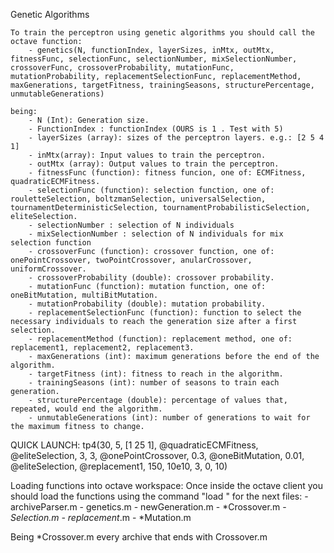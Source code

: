 Genetic Algorithms

    To train the perceptron using genetic algorithms you should call the octave function:
        - genetics(N, functionIndex, layerSizes, inMtx, outMtx, fitnessFunc, selectionFunc, selectionNumber, mixSelectionNumber, crossoverFunc, crossoverProbability, mutationFunc, mutationProbability, replacementSelectionFunc, replacementMethod, maxGenerations, targetFitness, trainingSeasons, structurePercentage, unmutableGenerations)
    
    being:
        - N (Int): Generation size.
        - FunctionIndex : functionIndex (OURS is 1 . Test with 5)
        - layerSizes (array): sizes of the perceptron layers. e.g.: [2 5 4 1]
        - inMtx(array): Input values to train the perceptron.
        - outMtx (array): Output values to train the perceptron.
        - fitnessFunc (function): fitness funcion, one of: ECMFitness, quadraticECMFitness.
        - selectionFunc (function): selection function, one of: rouletteSelection, boltzmanSelection, universalSelection, tournamentDeterministicSelection, tournamentProbabilisticSelection, eliteSelection.
        - selectionNumber : selection of N individuals
        - mixSelectionNumber : selection of N individuals for mix selection function
        - crossoverFunc (function): crossover function, one of: onePointCrossover, twoPointCrossover, anularCrossover, uniformCrossover.
        - crossoverProbability (double): crossover probability.
        - mutationFunc (function): mutation function, one of: oneBitMutation, multiBitMutation.
        - mutationProbability (double): mutation probability.
        - replacementSelectionFunc (function): function to select the necessary individuals to reach the generation size after a first selection.
        - replacementMethod (function): replacement method, one of: replacement1, replacement2, replacement3.
        - maxGenerations (int): maximum generations before the end of the algorithm.
        - targetFitness (int): fitness to reach in the algorithm.
        - trainingSeasons (int): number of seasons to train each generation.
        - structurePercentage (double): percentage of values that, repeated, would end the algorithm.
        - unmutableGenerations (int): number of generations to wait for the maximum fitness to change.

QUICK LAUNCH:
tp4(30, 5, [1 25 1], @quadraticECMFitness, @eliteSelection, 3, 3, @onePointCrossover, 0.3, @oneBitMutation, 0.01, @eliteSelection, @replacement1, 150, 10e10, 3, 0, 10)

    
Loading functions into octave workspace:
    Once inside the octave client you should load the functions using the command "load <files>" for the next files:
    - archiveParser.m
    - genetics.m
    - newGeneration.m
    - *Crossover.m
    - *Selection.m
    - replacement*.m
    - *Mutation.m

Being *Crossover.m every archive that ends with Crossover.m


